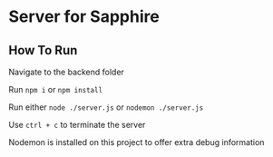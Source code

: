 # Server for Sapphire

## How To Run

Navigate to the backend folder

Run `npm i` or `npm install`

Run either `node ./server.js` or `nodemon ./server.js` 

Use `ctrl + c` to terminate the server

Nodemon is installed on this project to offer extra debug information